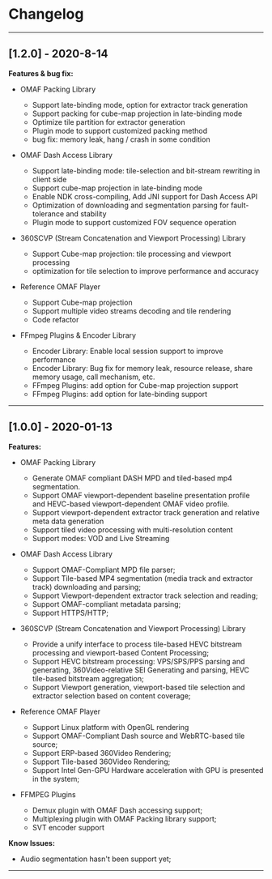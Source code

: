 # **Changelog**
---
## [1.2.0] - 2020-8-14
**Features & bug fix:**
- OMAF Packing Library
   + Support late-binding mode, option for extractor track generation
   + Support packing for cube-map projection in late-binding mode
   + Optimize tile partition for extractor generation
   + Plugin mode to support customized packing method
   + bug fix: memory leak, hang / crash in some condition

- OMAF Dash Access Library
   + Support late-binding mode: tile-selection and bit-stream rewriting in client side
   + Support cube-map projection in late-binding mode
   + Enable NDK cross-compiling, Add JNI support for Dash Access API
   + Optimization of downloading and segmentation parsing for fault-tolerance and stability
   + Plugin mode to support customized FOV sequence operation

- 360SCVP (Stream Concatenation and Viewport Processing) Library
   + Support Cube-map projection: tile processing and viewport processing
   + optimization for tile selection to improve performance and accuracy

- Reference OMAF Player
   + Support Cube-map projection
   + Support multiple video streams decoding and tile rendering
   + Code refactor

- FFmpeg Plugins & Encoder Library
   + Encoder Library: Enable local session support to improve performance
   + Encoder Library: Bug fix for memory leak, resource release, share memory usage, call mechanism, etc.
   + FFmpeg Plugins: add option for Cube-map projection support
   + FFmpeg Plugins: add option for late-binding support

---
## [1.0.0] - 2020-01-13   
**Features:** 
- OMAF Packing Library
   + Generate OMAF compliant DASH MPD and tiled-based mp4 segmentation.
   + Support OMAF viewport-dependent baseline presentation profile and HEVC-based viewport-dependent OMAF video profile.
   + Support viewport-dependent extractor track generation and relative meta data generation
   + Support tiled video processing with multi-resolution content
   + Support modes: VOD and Live Streaming

-  OMAF Dash Access Library
   + Support OMAF-Compliant MPD file parser; 
   + Support Tile-based MP4 segmentation (media track and extractor track) downloading and parsing;
   + Support Viewport-dependent extractor track selection and reading;
   + Support OMAF-compliant metadata parsing;
   + Support HTTPS/HTTP;

-  360SCVP (Stream Concatenation and Viewport Processing) Library
   + Provide a unify interface to process tile-based HEVC bitstream processing and viewport-based Content Processing;
   + Support HEVC bitstream processing: VPS/SPS/PPS parsing and generating, 360Video-relative SEI Generating and parsing, HEVC tile-based bitstream aggregation;
   + Support Viewport generation, viewport-based tile selection and extractor selection based on content coverage;

-  Reference OMAF Player
   + Support Linux platform with OpenGL rendering
   + Support OMAF-Compliant Dash source and WebRTC-based tile source;
   + Support ERP-based 360Video Rendering;
   + Support Tile-based 360Video Rendering;
   + Support Intel Gen-GPU Hardware acceleration with GPU is presented in the system; 

-  FFMPEG Plugins
   + Demux plugin with OMAF Dash accessing support;
   + Multiplexing plugin with OMAF Packing library support;
   + SVT encoder support

**Know Issues:**
-  Audio segmentation hasn't been support yet;
---
